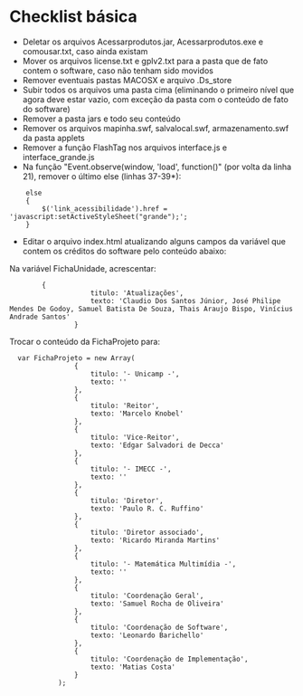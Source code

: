 # Checklist básica

- Deletar os arquivos Acessarprodutos.jar, Acessarprodutos.exe e comousar.txt, caso ainda existam
- Mover os arquivos license.txt e gplv2.txt para a pasta que de fato contem o software, caso não tenham sido movidos
- Remover eventuais pastas MACOSX e arquivo .Ds_store
- Subir todos os arquivos uma pasta cima (eliminando o primeiro nível que agora deve estar vazio, com exceção da pasta com o conteúdo de fato do software)
- Remover a pasta jars e todo seu conteúdo
- Remover os arquivos mapinha.swf, salvalocal.swf, armazenamento.swf da pasta applets
- Remover a função FlashTag nos arquivos interface.js e interface_grande.js
- Na função "Event.observe(window, 'load', function()" (por volta da linha 21), remover o último else (linhas 37-39*):
    
```    
    else
    {
        $('link_acessibilidade').href = 'javascript:setActiveStyleSheet("grande");';
    }
```

- Editar o arquivo index.html atualizando alguns campos da variável que contem os créditos do software pelo conteúdo abaixo:

Na variável FichaUnidade, acrescentar:

```
        {
                    titulo: 'Atualizações',
                    texto: 'Claudio Dos Santos Júnior, José Philipe Mendes De Godoy, Samuel Batista De Souza, Thais Araujo Bispo, Vinícius Andrade Santos'
				}
```

Trocar o conteúdo da FichaProjeto para:
```
  var FichaProjeto = new Array(
				{
					titulo: '- Unicamp -',
					texto: ''
				},
				{
					titulo: 'Reitor',
					texto: 'Marcelo Knobel'
				},
				{
					titulo: 'Vice-Reitor',
					texto: 'Edgar Salvadori de Decca'
				},
				{
					titulo: '- IMECC -',
					texto: ''
				},
				{
					titulo: 'Diretor',
					texto: 'Paulo R. C. Ruffino'
				},
				{
					titulo: 'Diretor associado',
					texto: 'Ricardo Miranda Martins'
				},
				{
					titulo: '- Matemática Multimídia -',
					texto: ''
				},
				{
					titulo: 'Coordenação Geral',
					texto: 'Samuel Rocha de Oliveira'
				},
				{
					titulo: 'Coordenação de Software',
					texto: 'Leonardo Barichello'
				},
				{
					titulo: 'Coordenação de Implementação',
					texto: 'Matias Costa'
				}
			);
```

